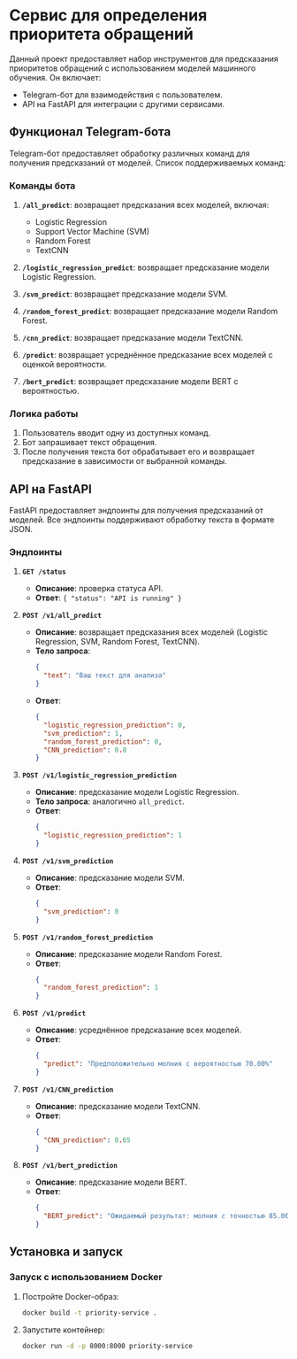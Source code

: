 # Сервис для определения приоритета обращений

Данный проект предоставляет набор инструментов для предсказания приоритетов обращений с использованием моделей машинного обучения. Он включает:
- Telegram-бот для взаимодействия с пользователем.
- API на FastAPI для интеграции с другими сервисами.

## Функционал Telegram-бота

Telegram-бот предоставляет обработку различных команд для получения предсказаний от моделей. Список поддерживаемых команд:

### Команды бота

1. **`/all_predict`**: возвращает предсказания всех моделей, включая:
   - Logistic Regression
   - Support Vector Machine (SVM)
   - Random Forest
   - TextCNN

2. **`/logistic_regression_predict`**: возвращает предсказание модели Logistic Regression.

3. **`/svm_predict`**: возвращает предсказание модели SVM.

4. **`/random_forest_predict`**: возвращает предсказание модели Random Forest.

5. **`/cnn_predict`**: возвращает предсказание модели TextCNN.

6. **`/predict`**: возвращает усреднённое предсказание всех моделей с оценкой вероятности.

7. **`/bert_predict`**: возвращает предсказание модели BERT с вероятностью.

### Логика работы
1. Пользователь вводит одну из доступных команд.
2. Бот запрашивает текст обращения.
3. После получения текста бот обрабатывает его и возвращает предсказание в зависимости от выбранной команды.

## API на FastAPI

FastAPI предоставляет эндпоинты для получения предсказаний от моделей. Все эндпоинты поддерживают обработку текста в формате JSON.

### Эндпоинты

1. **`GET /status`**
   - **Описание**: проверка статуса API.
   - **Ответ**: `{ "status": "API is running" }`

2. **`POST /v1/all_predict`**
   - **Описание**: возвращает предсказания всех моделей (Logistic Regression, SVM, Random Forest, TextCNN).
   - **Тело запроса**:
     ```json
     {
       "text": "Ваш текст для анализа"
     }
     ```
   - **Ответ**:
     ```json
     {
       "logistic_regression_prediction": 0,
       "svm_prediction": 1,
       "random_forest_prediction": 0,
       "CNN_prediction": 0.8
     }
     ```

3. **`POST /v1/logistic_regression_prediction`**
   - **Описание**: предсказание модели Logistic Regression.
   - **Тело запроса**: аналогично `all_predict`.
   - **Ответ**:
     ```json
     {
       "logistic_regression_prediction": 1
     }
     ```

4. **`POST /v1/svm_prediction`**
   - **Описание**: предсказание модели SVM.
   - **Ответ**:
     ```json
     {
       "svm_prediction": 0
     }
     ```

5. **`POST /v1/random_forest_prediction`**
   - **Описание**: предсказание модели Random Forest.
   - **Ответ**:
     ```json
     {
       "random_forest_prediction": 1
     }
     ```

6. **`POST /v1/predict`**
   - **Описание**: усреднённое предсказание всех моделей.
   - **Ответ**:
     ```json
     {
       "predict": "Предположительно молния с вероятностью 70.00%"
     }
     ```

7. **`POST /v1/CNN_prediction`**
   - **Описание**: предсказание модели TextCNN.
   - **Ответ**:
     ```json
     {
       "CNN_prediction": 0.65
     }
     ```

8. **`POST /v1/bert_prediction`**
   - **Описание**: предсказание модели BERT.
   - **Ответ**:
     ```json
     {
       "BERT_predict": "Ожидаемый результат: молния с точностью 85.00%"
     }
     ```


## Установка и запуск

### Запуск с использованием Docker

1. Постройте Docker-образ:
   ```bash
   docker build -t priority-service .
   ```

2. Запустите контейнер:
   ```bash
   docker run -d -p 8000:8000 priority-service
   ```